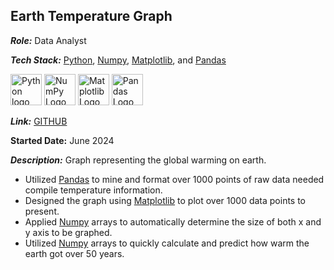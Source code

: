 ## Earth Temperature Graph
***Role:*** Data Analyst

***Tech Stack:*** [Python](https://www.python.org/), [Numpy](https://numpy.org/), [Matplotlib](https://matplotlib.org/), and [Pandas](https://pandas.pydata.org/)

[<img src="https://upload.wikimedia.org/wikipedia/commons/c/c3/Python-logo-notext.svg" alt="Python logo" height="50">](https://www.python.org/) [<img src="https://upload.wikimedia.org/wikipedia/commons/3/31/NumPy_logo_2020.svg" alt="NumPy Logo" height="50">](https://numpy.org/) [<img src="https://upload.wikimedia.org/wikipedia/commons/8/84/Matplotlib_icon.svg" alt="Matplotlib Logo" height="50">](https://matplotlib.org/) [<img src="https://upload.wikimedia.org/wikipedia/commons/2/22/Pandas_mark.svg" alt="Pandas Logo" height="50">](https://pandas.pydata.org/)

***Link:*** [GITHUB](https://github.com/robert-godlewski/earth_temp)

**Started Date:** June 2024

***Description:*** Graph representing the global warming on earth.
* Utilized [Pandas](https://pandas.pydata.org/) to mine and format over 1000 points of raw data needed compile temperature information.
* Designed the graph using [Matplotlib](https://matplotlib.org/) to plot over 1000 data points to present.
* Applied [Numpy](https://numpy.org/) arrays to automatically determine the size of both x and y axis to be graphed.
* Utilized [Numpy](https://numpy.org/) arrays to quickly calculate and predict how warm the earth got over 50 years.